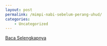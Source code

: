 ```yaml
---
layout: post
permalink: /mimpi-nabi-sebelum-perang-uhud/
categories:
    - Uncategorized
---
```


[Baca Selengkapnya](/01)